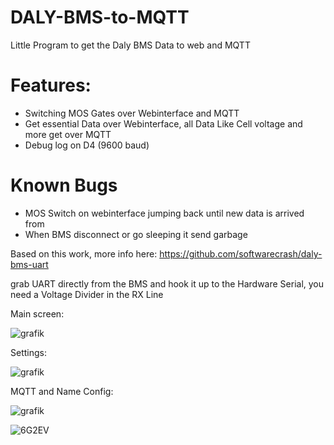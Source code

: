 # DALY-BMS-to-MQTT
Little Program to get the Daly BMS Data to web and MQTT

# Features:
- Switching MOS Gates over Webinterface and MQTT
- Get essential Data over Webinterface, all Data Like Cell voltage and more get over MQTT
- Debug log on D4 (9600 baud)


# Known Bugs
- MOS Switch on webinterface jumping back until new data is arrived from
- When BMS disconnect or go sleeping it send garbage


Based on this work, more info here:
https://github.com/softwarecrash/daly-bms-uart


grab UART directly from the BMS and hook it up to the Hardware Serial, you need a Voltage Divider in the RX Line


Main screen:

![grafik](https://user-images.githubusercontent.com/44615614/161764521-b4288333-a241-4c8d-ba28-612b5772b1ab.png)

Settings:

![grafik](https://user-images.githubusercontent.com/44615614/161764632-6a4ec457-971b-418e-b520-6933797cdff0.png)

MQTT and Name Config:

![grafik](https://user-images.githubusercontent.com/44615614/161764827-db9a57db-34c8-4b62-857a-759bba5c46aa.png)

![6G2EV](https://user-images.githubusercontent.com/44615614/161775736-2012db1b-ac11-4c26-9064-7f32180e75b7.jpg)
